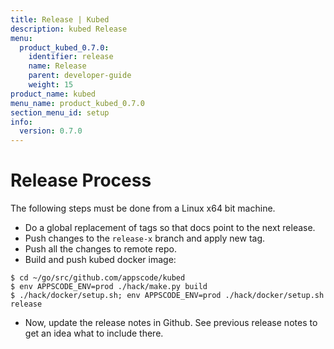 ```yaml
---
title: Release | Kubed
description: kubed Release
menu:
  product_kubed_0.7.0:
    identifier: release
    name: Release
    parent: developer-guide
    weight: 15
product_name: kubed
menu_name: product_kubed_0.7.0
section_menu_id: setup
info:
  version: 0.7.0
---
```


# Release Process

The following steps must be done from a Linux x64 bit machine.

- Do a global replacement of tags so that docs point to the next release.
- Push changes to the `release-x` branch and apply new tag.
- Push all the changes to remote repo.
- Build and push kubed docker image:
```console
$ cd ~/go/src/github.com/appscode/kubed
$ env APPSCODE_ENV=prod ./hack/make.py build
$ ./hack/docker/setup.sh; env APPSCODE_ENV=prod ./hack/docker/setup.sh release
```

- Now, update the release notes in Github. See previous release notes to get an idea what to include there.
